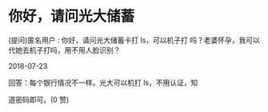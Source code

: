 # 你好，请问光大储蓄

(提问)匿名用户 : 你好，请问光大储蓄卡打 ls，可以机子打 吗？老婆怀孕，我可以代她去机子打吗，用不用人脸识别？

2018-07-23

回答：每个银行情况不一样。光大可以机打 ls，不用认证，知

道密码即可。(0 赞)